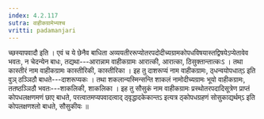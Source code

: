 ```yaml
---
index: 4.2.117
sutra: वाहीकग्रामेभ्यश्च
vritti: padamanjari
---
```


 च्छस्यापवादौ इति । एवं च ये छेनैव बाधिता अव्ययतीररूप्योतरपदोदीच्यग्रामकोपधविषयास्तद्विषयेऽप्येतावेव भवतः, न चेदन्येन बाधः, तद्यथा---आरान्नाम वाहीकग्रामः आरात्की, आरात्का, ठिसुक्तान्तात्कःऽ । तथा कास्तीरं नाम वाहीकग्रामः कास्तीरिकी, कास्तीरिका । इह तु दाशरूप्यं नाम वाहीकग्रामः, ठ्धन्वयोपधात्ऽ इति वुञ् ठञ्ञिठौ बाधते---दाशरूप्यकः । तथा शकलान्यस्मिन्सन्ति शाकलं नामोदीच्यग्रामः भूयो वाहीकग्रामः, ततष्ठञ्ञिठौ भवतः---शाकलिकी, शाकलिका । इह तु सौसुकं नाम वाहीकग्रामः प्रस्थोतरपदादिसूत्रेण प्राप्तं कोपधलक्षणमणं छाए बाधते, परत्वातमप्यपवादत्वाद् ठ्वृद्धादकेकान्तऽ इत्यत्र ठ्कोपधग्रहणं सोसुकाद्यर्थम्ऽ इति कोपलक्षणश्लो बाधते, सौसुकीयः ॥